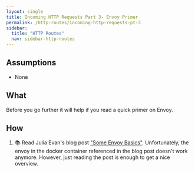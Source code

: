 ```yaml
---
layout: single
title: Incoming HTTP Requests Part 3- Envoy Primer
permalink: /http-routes/incoming-http-requests-pt-3
sidebar:
  title: "HTTP Routes"
  nav: sidebar-http-routes
---
```


## Assumptions
- None

## What

Before you go further it will help if you read a quick primer on Envoy.

## How

1. 📚 Read Julia Evan's blog post ["Some Envoy
   Basics"](https://jvns.ca/blog/2018/10/27/envoy-basics/).  Unfortunately, the
   envoy in the docker container referenced in the blog post doesn't work
   anymore. However, just reading the post is enough to get a nice overview.
